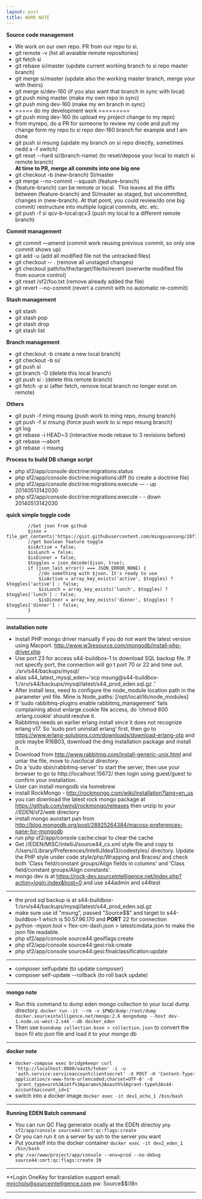 ```yaml
---
layout: post
title: WORK NOTE
---
```


**Source code management**  

* We work on our own repo. PR from our repo to si.
* git remote -v (list all avaiable remote repositories)
* git fetch si
* git rebase si/master (update current working branch to si repo master branch)
* git merge si/master (update also the working master branch, merge your with theirs)
* git merge si/dev-160 (if you also want that branch in sync with local)
* git push ming master (make my own repo in sync)
* git push ming dev-160 (make my wn branch in sync)
*  ===== do my development work =========
* git push ming dev-160 (to upload my project change to my repo)
* from myrepo, do a PR for someone to review my code and pull my change form my repo to si repo dev-160 branch for example and I am done
* git push si msung (update my branch on si repo directly, sometimes nedd a -f switch)  
* git reset --hard si/(branch-name) (to reset/depose your local to match si remote branch)  
**At time to PR, merge all commits into one big one**
* git checkout -b (new-branch) SI/master  
* git merge --no-commit --squash (feature-branch)
* (feature-branch) can be remote or local.   This leaves all the diffs between (feature-branch) and SI/master as staged, but uncommitted, changes in (new-branch).  At that point, you could review/do one big commit/ restructure into multiple logical commits, etc. etc.
* git push -f si qcv-b-local:qcv3  (push my local to a different remote branch)

**Commit management**  

* git commit —amend (commit work reusing previous commit, so only one commit shows up)  
* git add -u (add all modified file not the untracked files)
* git checkout -- .  (remove all unstaged changes)
* git checkout path/to/the/target/file/to/revert (overwrite modified file from source control)
* git reset /sf2/foo.txt (remove already added the file) 
* git revert --no-commit <commit hash> (revert a commit with no automatic re-commit)

**Stash management**

* git stash
* git stash pop
* git stash drop
* git stash list  

**Branch management**  

* git checkout -b <new-branch-name>  create a new local branch)
* git checkout -b <local-branch-name> si/<remote-branch-name>
* git push si <new-brnach-name> 
* git branch -D <the-local-branch> (delete this local branch)
* git push si :<the-remove-branch> (delete this remote branch)
* git fetch -p si (after fetch, remove local branch no longer exist on remote) 

**Others**  

* git push -f ming msung (push work to ming repo, msung branch)
* git push -f si msung (force push work to si repo msung branch)
* git log
* git rebase -i HEAD~3 (interactive mode rebase to 3 revisions before)
* git rebase —abort
* git rebase -i msung


**Process to build DB change script**  

* php sf2/app/console doctrine:migrations:status
* php sf2/app/console doctrine:migrations:diff (to create a doctrine file)
* php sf2/app/console doctrine:migrations:execute — - up 20140513142030
* php sf2/app/console doctrine:migrations:execute - - down 20140513142030
  
**quick simple toggle code**

```
        //Get json from github    
        $json = file_get_contents('https://gist.githubusercontent.com/mingyuansung/28f7bcda7f2e3bfe4618/raw');
        //get boolean feature toggle
        $isActive = false;
        $isLunch = false;
        $isDinner = false;
        $toggles = json_decode($json, true);
        if (json_last_error() === JSON_ERROR_NONE) {
            //do something with $json. It's ready to use
            $isActive = array_key_exists('active', $toggles) ? $toggles['active'] : false;
            $isLunch = array_key_exists('lunch', $toggles) ? $toggles['lunch'] : false;
            $isDinner = array_key_exists('dinner', $toggles) ? $toggles['dinner'] : false;
        }

```  

---
**installation note**  

* Install PHP mongo driver manually if you do not want the latest version using Macport.  http://www.w3resource.com/mongodb/install-php-driver.php
* Use port 23 for access s44-buildbox-1 to download SQL backup file.  If not specify port, the connection will go t port 70 or 22 and time out. :/srv/s44/backups/mysql/
* alias s44_latest_mysql_eden='scp msung@s44-buildbox-1:/srv/s44/backups/mysql/latest/s44_prod_eden.sql.gz .'
* After install less, need to configure the node_module location path in the parameter yml file.  Mine is Node_paths: [/opt/local/lib/node_modules]
* If ‘sudo rabbitmq-plugins enable rabbitmq_management’ fails complaining about enlarge.cookie file access, do ‘chmod 600 .erlang.cookie’ should resolve it.
* Rabbitmq needs an earlier erlang install since it does not recognize erlang v17.  So ‘sudo port uninstall erlang’ first, then go to https://www.erlang-solutions.com/downloads/download-erlang-otp and pick maybe R16B03, download the dmg installation package and install it.
* Download from http://www.rabbitmq.com/install-generic-unix.html and untar the file, move to /usr/local directory.
* Do a ‘sudo sbin/rabbitmq-server’ to start the server, then use your browser to go to http://localhost:15672/ then login using guest/guest to confirm your installation.
* User can install mongodb via homebrew
* install RockMongo - http://rockmongo.com/wiki/installation?lang=en_us 
* you can download the latest rock mongo package at https://github.com/iwind/rockmongo/releases then unzip to your //EDEN/sf2/web directory
* install mongo auostart pan from http://blog.mongodb.org/post/28925264384/macosx-preferences-pane-for-mongodb
* run php sf2/app/console cache:clear to clear the cache  
* Get //EDEN/MISC/intelliJ/source44_cs.xml style file and copy to  /Users/<yourusername>/Library/Preferences/IntelliJIdea13/codestyles/ directory. Update the PHP style under code style/php/Wrapping and Braces/ and check both 'Class field/constant groups/Align fields in columns' and 'Class field/constant groups/Align constants'.
* mongo dev is at https://rock-dev.sourceintelligence.net/index.php?action=login.index&host=0  and use s44admin and s44test

---
* the prod sql backup is at s44-buildbox-1:/srv/s44/backups/mysql/latest/s44_prod_eden.sql.gz 
* make sure use  id "msung", passed "Source$$" and target to s44-buildbox-1 which is 50.57.96.170 and **PORT** 22 for connection  
* python -mjson.tool < flex-cm-dash.json > latestcmdata.json to make the json file readable.
* php sf2/app/console source44:gesiflags:create
* php sf2/app/console source44:gesi:risk:create
* php sf2/app/console source44:gesi:finalclassification:update  

---
* composer selfupdate   (to update composer)
* composer self-update --rollback   (to roll back update)

---
**mongo note** 

* Run this command to dump eden mongo collection to your local dump directory.  `docker run -it --rm -v $PWD/dump:/root/dump docker.sourceintelligence.net/mongo:2.6 mongodump --host dev-1.node.us-west-2.s44 --db docker_eden`   
* Then use `bsondump collection.bson > collection.json` to convert the bson fil eto json file and load it to your mongo db

---
**docker note** 

* `docker-compose exec bridgekeepr curl 'http://localhost:8080/oauth/token' -i -u 'auth.service:serviceaccountclientsecret' -X POST -H 'Content-Type: application/x-www-form-urlencoded;charset=UTF-8' -d 'grant_type=urn%3Aietf%3Aparams%3Aoauth%3Agrant-type%3As44-account&account_id=1'`
* switch into a docker image `docker exec -it dev1_echo_1 /bin/bash`

---
**Running EDEN Batch command**

* You can run QC Flag generator ocally at the EDEN directoy `php sf2/app/console source44:cmrt:qc:flags:create`
* Or you can run it on a server by ssh to the server you want
* Put yourself into the docker container `docker exec -it dev2_eden_1 /bin/bash`
* `php /var/www/project/app/console --env=prod --no-debug source44:cmrt:qc:flags:create 30`

---
**Login OneKey for translation support
email: mnichols@sourceintelligence.com
pw: Source$$i18n

---

